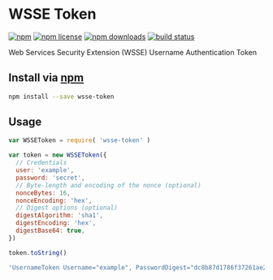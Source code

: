# WSSE Token
[![npm](https://img.shields.io/npm/v/wsse-token.svg?style=flat-square)](https://npmjs.com/wsse-token)
[![npm license](https://img.shields.io/npm/l/wsse-token.svg?style=flat-square)](https://npmjs.com/wsse-token)
[![npm downloads](https://img.shields.io/npm/dm/wsse-token.svg?style=flat-square)](https://npmjs.com/wsse-token)
[![build status](https://img.shields.io/travis/jhermsmeier/node-wsse-token.svg?style=flat-square)](https://travis-ci.org/jhermsmeier/node-wsse-token)

Web Services Security Extension (WSSE) Username Authentication Token

## Install via [npm](https://npmjs.com)

```sh
npm install --save wsse-token
```

## Usage

```js
var WSSEToken = require( 'wsse-token' )
```

```js
var token = new WSSEToken({
  // Credentials
  user: 'example',
  password: 'secret',
  // Byte-length and encoding of the nonce (optional)
  nonceBytes: 16,
  nonceEncoding: 'hex',
  // Digest options (optional)
  digestAlgorithm: 'sha1',
  digestEncoding: 'hex',
  digestBase64: true,
})
```

```js
token.toString()
```

```js
'UsernameToken Username="example", PasswordDigest="dc8b87d1786f37261ae2a5f7f0940fd650635d4a", Nonce="69dc375f3c5d6b24a45801962ad74812", Created="2019-07-11T16:40:43.125Z"'
```
